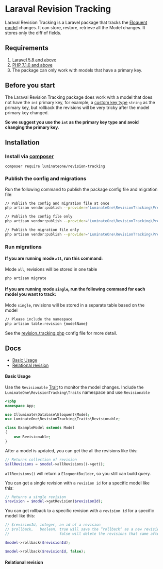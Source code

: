 # Laraval Revision Tracking
Laraval Revision Tracking is a Laravel package that tracks the [Eloquent model](https://laravel.com/docs/6.x/eloquent) 
changes. It can store, restore, retrieve all the Model changes. It stores only the diff of fields.

## Requirements
1. [Laravel 5.8 and above](https://laravel.com/docs/5.8/releases)
2. [PHP 7.1.0 and above](https://www.php.net/releases/7_1_0.php)
3. The package can only work with models that have a primary key.

## Before you start
The Laraval Revision Tracking package does work with a model that does not have the `int` primary key, for example, 
a [custom key type](https://laravel.com/docs/5.8/eloquent#eloquent-model-conventions) `string` as the primary key, 
but rollback the revisions will be very tricky after the model primary key changed. 

**So we suggest you use the `int` as the primary key type and avoid changing the primary key**.

## Installation
### Install via [composer](https://getcomposer.org/doc/00-intro.md)

```
composer require luminateone/revision-tracking
```

### Publish the config and migrations
Run the following command to publish the package config file and migration file:
```bash
// Publish the config and migration file at once
php artisan vendor:publish --provider="LuminateOne\RevisionTracking\Providers\RevisionServiceProvider"

// Publish the config file only
php artisan vendor:publish --provider="LuminateOne\RevisionTracking\Providers\RevisionServiceProvider" --tag="config"

// Publish the migration file only
php artisan vendor:publish --provider="LuminateOne\RevisionTracking\Providers\RevisionServiceProvider" --tag="migrations"
```

### Run migrations

#### If you are running mode `all`, run this command:
Mode `all`, revisions will be stored in one table
```bash
php artisan migrate
```

#### If you are running mode `single`, run the following command for each model you want to track:
Mode `single`, revisions will be stored in a separate table based on the model
```bash
// Please include the namespace
php artisan table:revision {modelName}
```
See the [revision_tracking.php](config/config.php) config file for more detail.
## Docs
- [Basic Usage](#markdown-basic-usage)
- [Relational revision](#markdown-relational-revision)

#### Basic Usage

Use the `Revisionable` [Trait](https://www.php.net/manual/en/language.oop5.traits.php) to monitor the model changes.
Include the `LuminateOne\RevisionTracking\Traits` namespace and use `Revisionable`

```php
<?php
namespace App;

use Illuminate\Database\Eloquent\Model;
use LuminateOne\RevisionTracking\Traits\Revisionable;

class ExampleModel extends Model
{
    use Revisionable;
}
```

After a model is updated, you can get the all the revisions like this:
```php
// Returns collection of revision
$allRevisions = $model->allRevisions()->get();
```

`allRevisions()` will return a `EloquentBuilder`, so you still can build query. 

You can get a single revision with a `revision id` for a specific model like this:
```php
// Returns a single revision
$revision = $model->getRevision($revisionId);
```

You can get rollback to a specific revision with a `revision id` for a specific model like this:
```php
// $revisionId, integer, an id of a revision
// $rollback,   boolean, true will save the “rollback” as a new revision of the model
//                       false will delete the revisions that came after that revision

$model->rollback($revisionId);

$model->rollback($revisionId, false);
```

#### Relational revision

